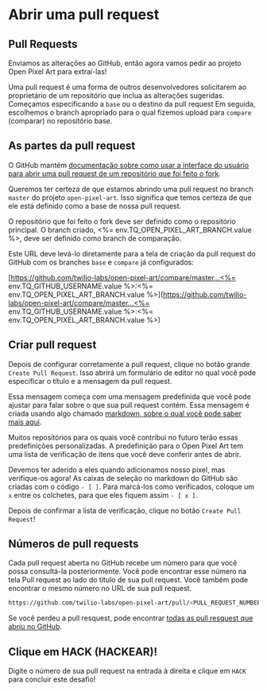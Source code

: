 # Abrir uma pull request

## Pull Requests

Enviamos as alterações ao GitHub, então agora vamos pedir ao projeto Open Pixel Art para extraí-las!

Uma pull request é uma forma de outros desenvolvedores solicitarem ao proprietário de um repositório que inclua as alterações sugeridas. Começamos especificando a `base` ou o destino da pull request Em seguida, escolhemos o branch apropriado para o qual fizemos upload para `compare` (comparar) no repositório base.

## As partes da pull request

O GitHub mantém [documentação sobre como usar a interface do usuário para abrir uma pull request de um repositório que foi feito o fork](https://help.github.com/en/articles/creating-a-pull-request-from-a-fork).

Queremos ter certeza de que estamos abrindo uma pull request no branch `master` do projeto `open-pixel-art`. Isso significa que temos certeza de que ele está definido como a base de nossa pull request.

O repositório que foi feito o fork deve ser definido como o repositório principal. O branch criado, <%= env.TQ_OPEN_PIXEL_ART_BRANCH.value %>, deve ser definido como branch de comparação.

Este URL deve levá-lo diretamente para a tela de criação da pull request do GitHub com os branches `base` e `compare` já configurados:

[https://github.com/twilio-labs/open-pixel-art/compare/master...<%= env.TQ_GITHUB_USERNAME.value %>:<%= env.TQ_OPEN_PIXEL_ART_BRANCH.value %>](https://github.com/twilio-labs/open-pixel-art/compare/master...<%= env.TQ_GITHUB_USERNAME.value %>:<%= env.TQ_OPEN_PIXEL_ART_BRANCH.value %>)

## Criar pull request

Depois de configurar corretamente a pull request, clique no botão grande `Create Pull Request`. Isso abrirá um formulário de editor no qual você pode especificar o título e a mensagem da pull request.

Essa mensagem começa com uma mensagem predefinida que você pode ajustar para falar sobre o que sua pull request contém. Essa mensagem é criada usando algo chamado [markdown, sobre o qual você pode saber mais aqui](https://guides.github.com/features/mastering-markdown/).

Muitos repositórios para os quais você contribui no futuro terão essas predefinições personalizadas. A predefinição para o Open Pixel Art tem uma lista de verificação de itens que você deve conferir antes de abrir.

Devemos ter aderido a eles quando adicionamos nosso pixel, mas verifique-os agora! As caixas de seleção no markdown do GitHub são criadas com o código `- [ ]`. Para marcá-los como verificados, coloque um `x` entre os colchetes, para que eles fiquem assim `- [ x ]`.

Depois de confirmar a lista de verificação, clique no botão `Create Pull Request`!

## Números de pull requests

Cada pull request aberta no GitHub recebe um número para que você possa consultá-la posteriormente. Você pode encontrar esse número na tela Pull request ao lado do título de sua pull request. Você também pode encontrar o mesmo número no URL de sua pull request.

```bash
https://github.com/twilio-labs/open-pixel-art/pull/<PULL_REQUEST_NUMBER>
```

Se você perdeu a pull resquest, pode encontrar [todas as pull resquest que abriu no GitHub](https://github.com/pulls).

## Clique em HACK (HACKEAR)!

Digite o número de sua pull request na entrada à direita e clique em `HACK` para concluir este desafio!